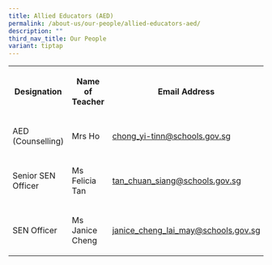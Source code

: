 ```yaml
---
title: Allied Educators (AED)
permalink: /about-us/our-people/allied-educators-aed/
description: ""
third_nav_title: Our People
variant: tiptap
---
```

<table><tbody><tr><th rowspan="1" colspan="1"><p>Designation</p></th><th rowspan="1" colspan="1"><p>Name of Teacher</p></th><th rowspan="1" colspan="1"><p>Email Address</p></th></tr><tr><td rowspan="1" colspan="1"><p>AED (Counselling)</p></td><td rowspan="1" colspan="1"><p>Mrs Ho</p></td><td rowspan="1" colspan="1"><p><a href="chong_yi-tinn@schools.gov.sg" rel="noopener noreferrer nofollow" target="_blank">chong_yi-tinn@schools.gov.sg</a></p></td></tr><tr><td rowspan="1" colspan="1"><p>Senior SEN Officer</p></td><td rowspan="1" colspan="1"><p>Ms Felicia Tan</p></td><td rowspan="1" colspan="1"><p><a href="tan_chuan_siang@schools.gov.sg" rel="noopener noreferrer nofollow" target="_blank">tan_chuan_siang@schools.gov.sg</a></p></td></tr><tr><td rowspan="1" colspan="1"><p>SEN Officer</p></td><td rowspan="1" colspan="1"><p>Ms Janice Cheng</p></td><td rowspan="1" colspan="1"><p><a href="janice_cheng_lai_may@schools.gov.sg" rel="noopener noreferrer nofollow" target="_blank">janice_cheng_lai_may@schools.gov.sg</a></p></td></tr></tbody></table><p></p>